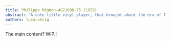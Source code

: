 ```yaml
---
title: Philipps Mignon-AG2100D-75 (1959)
abstract: "A cute little vinyl player, that brought about the era of 7-inch 45's vinyls, which hides a lot more than just looking cute." 
authors: luca-uhrig
---
```



The main content? WIP.!

